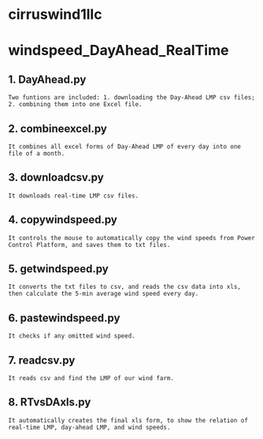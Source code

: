 # cirruswind1llc

# windspeed_DayAhead_RealTime

## 1. DayAhead.py

	Two funtions are included: 1. downloading the Day-Ahead LMP csv files; 2. combining them into one Excel file.

## 2. combineexcel.py
	It combines all excel forms of Day-Ahead LMP of every day into one file of a month.

## 3. downloadcsv.py
	It downloads real-time LMP csv files. 

## 4. copywindspeed.py
	It controls the mouse to automatically copy the wind speeds from Power Control Platform, and saves them to txt files.

## 5. getwindspeed.py
	It converts the txt files to csv, and reads the csv data into xls, then calculate the 5-min average wind speed every day.

## 6. pastewindspeed.py
	It checks if any omitted wind speed. 

## 7. readcsv.py
	It reads csv and find the LMP of our wind farm.

## 8. RTvsDAxls.py
	It automatically creates the final xls form, to show the relation of real-time LMP, day-ahead LMP, and wind speeds. 
